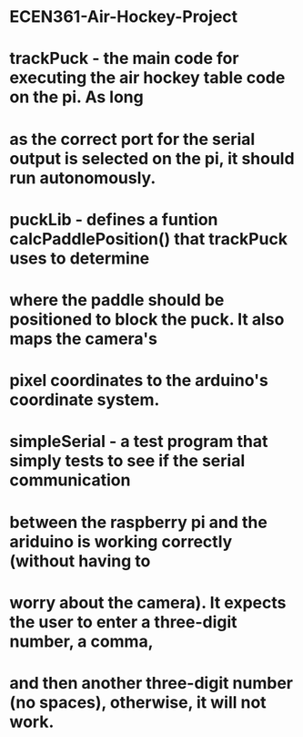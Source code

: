 # ECEN361-Air-Hockey-Project

# trackPuck - the main code for executing the air hockey table code on the pi. As long 
# as the correct port for the serial output is selected on the pi, it should run autonomously. 

# puckLib - defines a funtion calcPaddlePosition() that trackPuck uses to determine
# where the paddle should be positioned to block the puck. It also maps the camera's 
# pixel coordinates to the arduino's coordinate system.

# simpleSerial - a test program that simply tests to see if the serial communication
# between the raspberry pi and the ariduino is working correctly (without having to
# worry about the camera). It expects the user to enter a three-digit number, a comma, 
# and then another three-digit number (no spaces), otherwise, it will not work. 
